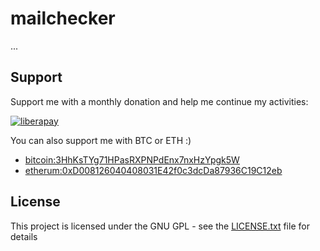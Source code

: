 # mailchecker

...

## Support

Support me with a monthly donation and help me continue my activities:

[![liberapay](https://liberapay.com/assets/widgets/donate.svg)](https://liberapay.com/bgiarrizzo/donate)

You can also support me with BTC or ETH :)

* [bitcoin:3HhKsTYg71HPasRXPNPdEnx7nxHzYpgk5W](3HhKsTYg71HPasRXPNPdEnx7nxHzYpgk5W)
* [etherum:0xD008126040408031E42f0c3dcDa87936C19C12eb](0xD008126040408031E42f0c3dcDa87936C19C12eb)

## License

This project is licensed under the GNU GPL - see the [LICENSE.txt](LICENSE.txt) file for details
